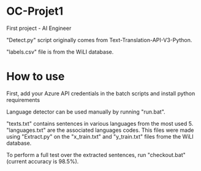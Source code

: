 # OC-Projet1
First project - AI Engineer 

"Detect.py" script originally comes from Text-Translation-API-V3-Python.

"labels.csv" file is from the WiLI database.

# How to use
First, add your Azure API credentials in the batch scripts and install python requirements

Language detector can be used manually by running "run.bat".

"texts.txt" contains sentences in various languages from the most used 5. "languages.txt" are the associated languages codes.
This files were made using "Extract.py" on the "x_train.txt" and "y_train.txt" files frome the WiLI database.

To perform a full test over the extracted sentences, run "checkout.bat" (current accuracy is 98.5%).